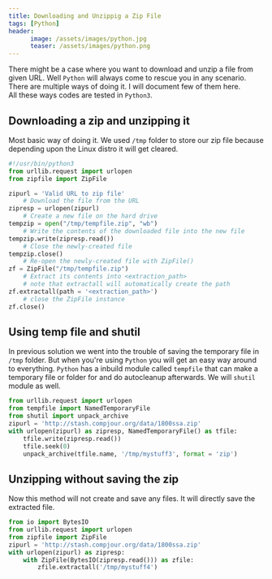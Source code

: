 ```yaml
---
title: Downloading and Unzippig a Zip File 
tags: [Python]
header:
      image: /assets/images/python.jpg
      teaser: /assets/images/python.png
---
```


There might be a case where you want to download and unzip a file from given URL. Well
`Python` will always come to rescue you in any scenario.
There are multiple ways of doing it. I will document few of them here.  
All these ways codes are tested in `Python3`.

## Downloading a zip and unzipping it
Most basic way of doing it.
We used `/tmp` folder to store our zip file because depending upon the Linux distro it will get cleared.
```python
#!/usr/bin/python3
from urllib.request import urlopen
from zipfile import ZipFile

zipurl = 'Valid URL to zip file'
    # Download the file from the URL
zipresp = urlopen(zipurl)
    # Create a new file on the hard drive
tempzip = open("/tmp/tempfile.zip", "wb")
    # Write the contents of the downloaded file into the new file
tempzip.write(zipresp.read())
    # Close the newly-created file
tempzip.close()
    # Re-open the newly-created file with ZipFile()
zf = ZipFile("/tmp/tempfile.zip")
    # Extract its contents into <extraction_path>
    # note that extractall will automatically create the path
zf.extractall(path = '<extraction_path>')
    # close the ZipFile instance
zf.close()
```

## Using temp file and shutil
In previous solution we went into the trouble of saving the temporary file in `/tmp` folder.
But when you're using `Python` you will get an easy way around to everything.
`Python` has a inbuild module called `tempfile` that can make a temporary file or folder for and do autocleanup afterwards.
We will `shutil` module as well.
```python
from urllib.request import urlopen
from tempfile import NamedTemporaryFile
from shutil import unpack_archive
zipurl = 'http://stash.compjour.org/data/1800ssa.zip'
with urlopen(zipurl) as zipresp, NamedTemporaryFile() as tfile:
    tfile.write(zipresp.read())
    tfile.seek(0)
    unpack_archive(tfile.name, '/tmp/mystuff3', format = 'zip')
```

## Unzipping without saving the zip
Now this method will not create and save any files. It will directly save the extracted file.
```python
from io import BytesIO
from urllib.request import urlopen
from zipfile import ZipFile
zipurl = 'http://stash.compjour.org/data/1800ssa.zip'
with urlopen(zipurl) as zipresp:
    with ZipFile(BytesIO(zipresp.read())) as zfile:
        zfile.extractall('/tmp/mystuff4')
```